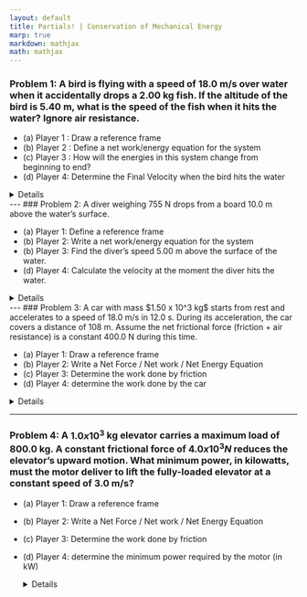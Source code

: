```yaml
---
layout: default
title: Partials! | Conservation of Mechanical Energy
marp: true
markdown: mathjax
math: mathjax
---
```

### Problem 1: A bird is flying with a speed of 18.0 m/s over water when it accidentally drops a 2.00 kg fish. If the altitude of the bird is 5.40 m, what is the speed of the fish when it hits the water? Ignore air resistance.
- (a) Player 1 : Draw a reference frame
- (b) Player 2 : Define a net work/energy equation for the system
- (c) Player 3 : How will the energies in this system change from beginning to end?
- (d) Player 4: Determine the Final Velocity when the bird hits the water
<details>
  The final velocity is 20.7 m/s
</details>
---
### Problem 2: A diver weighing 755 N drops from a board 10.0 m above the water’s surface.

- (a) Player 1: Define a reference frame
- (b) Player 2: Write a net work/energy equation for the system
- (b) Player 3: Find the diver’s speed 5.00 m above the surface of the water.
- (d) Player 4: Calculate the velocity at the moment the diver hits the water.
<details>
  The final velocity is 9.9 m/s
</details>
---
### Problem 3: A car with mass $1.50 x 10^3 kg$ starts from rest and accelerates to a speed of 18.0 m/s in 12.0 s. During its acceleration, the car covers a distance of 108 m. Assume the net frictional force (friction + air resistance) is a constant 400.0 N during this time.

- (a) Player 1: Draw a reference frame
- (b) Player 2: Write a Net Force / Net work / Net Energy Equation
- (c) Player 3: Determine the work done by friction
- (d) Player 4: determine the work done by the car
<details>
  The work done by friction is $43/,200 J$ = $4.32x10^4 J$
  The work done by the car is $286/,200 J$ = $2.86x10^5 J$
</details>

---

### Problem 4: A $1.0 x 10^3$ kg elevator carries a maximum load of 800.0 kg. A constant frictional force of $4.0 x 10^3 N$ reduces the elevator’s upward motion. What minimum power, in kilowatts, must the motor deliver to lift the fully-loaded elevator at a constant speed of 3.0 m/s?

- (a) Player 1: Draw a reference frame
- (b) Player 2: Write a Net Force / Net work / Net Energy Equation
- (c) Player 3: Determine the work done by friction
- (d) Player 4: determine the minimum power required by the motor (in kW)

  <details>
    The work done by friction is $12,\000 J$
    The minimum power by the motor is $65 kW$ or $6.5x10^4 W$
  </details>
